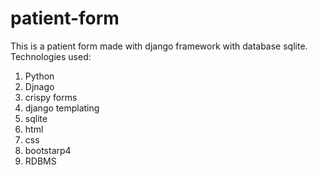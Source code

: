 # patient-form
This is a patient form made with django framework with database sqlite. 
Technologies used:
1. Python
2. Djnago
3. crispy forms
4. django templating
5. sqlite
6. html
7. css
8. bootstarp4
9. RDBMS
